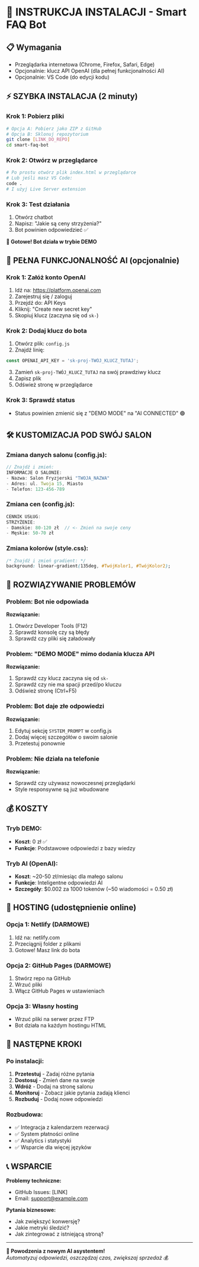 # 🚀 INSTRUKCJA INSTALACJI - Smart FAQ Bot

## 📋 Wymagania
- Przeglądarka internetowa (Chrome, Firefox, Safari, Edge)
- Opcjonalnie: klucz API OpenAI (dla pełnej funkcjonalności AI)
- Opcjonalnie: VS Code (do edycji kodu)

## ⚡ SZYBKA INSTALACJA (2 minuty)

### Krok 1: Pobierz pliki
```bash
# Opcja A: Pobierz jako ZIP z GitHub
# Opcja B: Sklonuj repozytorium
git clone [LINK_DO_REPO]
cd smart-faq-bot
```

### Krok 2: Otwórz w przeglądarce
```bash
# Po prostu otwórz plik index.html w przeglądarce
# Lub jeśli masz VS Code:
code .
# I użyj Live Server extension
```

### Krok 3: Test działania
1. Otwórz chatbot
2. Napisz: "Jakie są ceny strzyżenia?"
3. Bot powinien odpowiedzieć ✅

**🎉 Gotowe! Bot działa w trybie DEMO**

## 🤖 PEŁNA FUNKCJONALNOŚĆ AI (opcjonalnie)

### Krok 1: Załóż konto OpenAI
1. Idź na: https://platform.openai.com
2. Zarejestruj się / zaloguj
3. Przejdź do: API Keys
4. Kliknij: "Create new secret key"
5. Skopiuj klucz (zaczyna się od `sk-`)

### Krok 2: Dodaj klucz do bota
1. Otwórz plik: `config.js`
2. Znajdź linię:
```javascript
const OPENAI_API_KEY = 'sk-proj-TWÓJ_KLUCZ_TUTAJ';
```
3. Zamień `sk-proj-TWÓJ_KLUCZ_TUTAJ` na swój prawdziwy klucz
4. Zapisz plik
5. Odśwież stronę w przeglądarce

### Krok 3: Sprawdź status
- Status powinien zmienić się z "DEMO MODE" na "AI CONNECTED" 🟢

## 🛠️ KUSTOMIZACJA POD SWÓJ SALON

### Zmiana danych salonu (config.js):
```javascript
// Znajdź i zmień:
INFORMACJE O SALONIE:
- Nazwa: Salon Fryzjerski "TWOJA_NAZWA"
- Adres: ul. Twoja 15, Miasto
- Telefon: 123-456-789
```

### Zmiana cen (config.js):
```javascript
CENNIK USŁUG:
STRZYŻENIE:
- Damskie: 80-120 zł  // <- Zmień na swoje ceny
- Męskie: 50-70 zł
```

### Zmiana kolorów (style.css):
```css
/* Znajdź i zmień gradient: */
background: linear-gradient(135deg, #TwójKolor1, #TwójKolor2);
```

## 🚨 ROZWIĄZYWANIE PROBLEMÓW

### Problem: Bot nie odpowiada
**Rozwiązanie:**
1. Otwórz Developer Tools (F12)
2. Sprawdź konsolę czy są błędy
3. Sprawdź czy pliki się załadowały

### Problem: "DEMO MODE" mimo dodania klucza API
**Rozwiązanie:**
1. Sprawdź czy klucz zaczyna się od `sk-`
2. Sprawdź czy nie ma spacji przed/po kluczu
3. Odśwież stronę (Ctrl+F5)

### Problem: Bot daje złe odpowiedzi
**Rozwiązanie:**
1. Edytuj sekcję `SYSTEM_PROMPT` w config.js
2. Dodaj więcej szczegółów o swoim salonie
3. Przetestuj ponownie

### Problem: Nie działa na telefonie
**Rozwiązanie:**
- Sprawdź czy używasz nowoczesnej przeglądarki
- Style responsywne są już wbudowane

## 💰 KOSZTY

### Tryb DEMO:
- **Koszt**: 0 zł ✅
- **Funkcje**: Podstawowe odpowiedzi z bazy wiedzy

### Tryb AI (OpenAI):
- **Koszt**: ~20-50 zł/miesiąc dla małego salonu
- **Funkcje**: Inteligentne odpowiedzi AI
- **Szczegóły**: $0.002 za 1000 tokenów (~50 wiadomości = 0.50 zł)

## 📱 HOSTING (udostępnienie online)

### Opcja 1: Netlify (DARMOWE)
1. Idź na: netlify.com
2. Przeciągnij folder z plikami
3. Gotowe! Masz link do bota

### Opcja 2: GitHub Pages (DARMOWE)
1. Stwórz repo na GitHub
2. Wrzuć pliki
3. Włącz GitHub Pages w ustawieniach

### Opcja 3: Własny hosting
- Wrzuć pliki na serwer przez FTP
- Bot działa na każdym hostingu HTML

## 🎯 NASTĘPNE KROKI

### Po instalacji:
1. **Przetestuj** - Zadaj różne pytania
2. **Dostosuj** - Zmień dane na swoje
3. **Wdróż** - Dodaj na stronę salonu
4. **Monitoruj** - Zobacz jakie pytania zadają klienci
5. **Rozbuduj** - Dodaj nowe odpowiedzi

### Rozbudowa:
- ✅ Integracja z kalendarzem rezerwacji
- ✅ System płatności online  
- ✅ Analytics i statystyki
- ✅ Wsparcie dla więcej języków

## 📞 WSPARCIE

**Problemy techniczne:**
- GitHub Issues: [LINK]
- Email: support@example.com

**Pytania biznesowe:**
- Jak zwiększyć konwersję?
- Jakie metryki śledzić?
- Jak zintegrować z istniejącą stroną?

---

**🎉 Powodzenia z nowym AI asystentem!**  
*Automatyzuj odpowiedzi, oszczędzaj czas, zwiększaj sprzedaż* 💰
